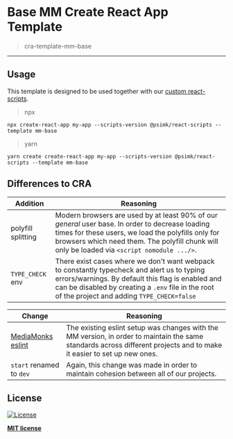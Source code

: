 # Base MM Create React App Template

> cra-template-mm-base

---

## Usage

This template is designed to be used together with our [custom react-scripts](https://github.com/psimk/create-react-app).

> npx

```shell
npx create-react-app my-app --scripts-version @psimk/react-scripts --template mm-base
```

> yarn

```shell
yarn create create-react-app my-app --scripts-version @psimk/react-scripts --template mm-base
```

## Differences to CRA

| Addition           | Reasoning                                                                                                                                                                                                                                              |
| ------------------ | ------------------------------------------------------------------------------------------------------------------------------------------------------------------------------------------------------------------------------------------------------ |
| polyfill splitting | Modern browsers are used by at least 90% of our _general_ user base. In order to decrease loading times for these users, we load the polyfills only for browsers which need them. The polyfill chunk will only be loaded via `<script nomodule .../>`. |
| `TYPE_CHECK` env   | There exist cases where we don't want webpack to constantly typecheck and alert us to typing errors/warnings. By default this flag is enabled and can be disabled by creating a `.env` file in the root of the project and adding `TYPE_CHECK=false`   |

| Change                                                                       | Reasoning                                                                                                                                                              |
| ---------------------------------------------------------------------------- | ---------------------------------------------------------------------------------------------------------------------------------------------------------------------- |
| [MediaMonks eslint](https://github.com/mediamonks/frontend-coding-standards) | The existing eslint setup was changes with the MM version, in order to maintain the same standards across different projects and to make it easier to set up new ones. |
| `start` renamed to `dev`                                                     | Again, this change was made in order to maintain cohesion between all of our projects.                                                                                 |

## License

[![License](http://img.shields.io/:license-mit-blue.svg?style=flat-square)](http://badges.mit-license.org)

**[MIT license](http://opensource.org/licenses/mit-license.php)**
